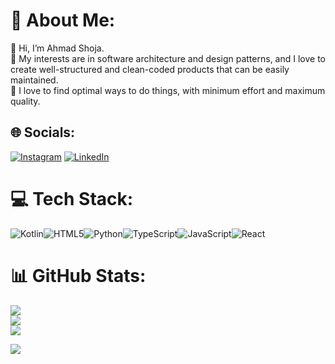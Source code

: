# 💫 About Me:
👋 Hi, I’m Ahmad Shoja.<br>🌱 My interests are in software architecture and design patterns, and I love to create well-structured and clean-coded products that can be easily maintained.<br>💞️ I love to find optimal ways to do things, with minimum effort and maximum quality.


## 🌐 Socials:
[![Instagram](https://img.shields.io/badge/Instagram-%23E4405F.svg?logo=Instagram&logoColor=white)](https://instagram.com/ahmadmsh9999) [![LinkedIn](https://img.shields.io/badge/LinkedIn-%230077B5.svg?logo=linkedin&logoColor=white)](https://www.linkedin.com/in/ahmad-shoja/)

# 💻 Tech Stack:
![Kotlin](https://img.shields.io/badge/kotlin-%230095D5.svg?style=for-the-badge&logo=kotlin&logoColor=white)![HTML5](https://img.shields.io/badge/html5-%23E34F26.svg?style=for-the-badge&logo=html5&logoColor=white)![Python](https://img.shields.io/badge/python-3670A0?style=for-the-badge&logo=python&logoColor=ffdd54)![TypeScript](https://img.shields.io/badge/typescript-%23007ACC.svg?style=for-the-badge&logo=typescript&logoColor=white)![JavaScript](https://img.shields.io/badge/javascript-%23efd81d.svg?style=for-the-badge&logo=javascript&logoColor=white)![React](https://img.shields.io/badge/react-%2320232a.svg?style=for-the-badge&logo=react&logoColor=%2361DAFB) 
# 📊 GitHub Stats:
![](https://github-readme-stats.vercel.app/api?username=ahmad-shoja&theme=monokai&hide_border=false&include_all_commits=false&count_private=false)<br/>
![](https://github-readme-streak-stats.herokuapp.com/?user=ahmad-shoja&theme=monokai&hide_border=false)<br/>
![](https://github-readme-stats.vercel.app/api/top-langs/?username=ahmad-shoja&theme=monokai&hide_border=false&include_all_commits=false&count_private=false&layout=compact)


[![](https://visitcount.itsvg.in/api?id=ahmad-shoja&icon=0&color=4)](https://visitcount.itsvg.in)

<!-- Proudly created with GPRM ( https://gprm.itsvg.in ) -->
